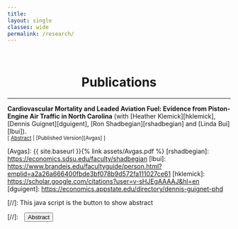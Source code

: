 ```yaml
---
title: 
layout: single
classes: wide
permalink: /research/
---
```

<br/> 


# <center> Publications </center>
- - -

**Cardiovascular Mortality and Leaded Aviation Fuel: Evidence from Piston-Engine Air Traffic in North
Carolina** (with [Heather Klemick][hklemick], [Dennis Guignet][dguigent], [Ron Shadbegian][rshadbegian] and [Linda Bui][lbui]). <br/>
<small>[ <a href="#/" onclick="visib('avgas')">Abstract</a> | [Published Version][Avgas] ]</small>

<div id="avgas" style="display: none; text-align: justify; line-height: 1.2" ><small>
Leaded fuel used by piston-engine aircraft is the largest source of airborne lead emissions in the United States. Previous studies have found higher blood lead levels in children living near airports where leaded aviation fuel is used. However, little is known about health effects on adults. This study is the first to examine the association between exposure to leaded aviation fuel and adult cardiovascular mortality. We estimate the association between annual piston-engine air traffic and cardiovascular mortality among adults ages 65 and older near 40 North Carolina airports during 2000 to 2017. We use several strategies to minimize the potential for bias due to omitted variables and confounding from other health hazards at airports, including coarsened exact matching, location-specific intercepts, and adjustment for jet-engine and other air traffic that does not use leaded fuel. We find that cardiovascular mortality rates within a few kilometers of single-runway airports were significantly higher in years with more pistonengine air traffic. We do not consistently find a statistically significant association between cardiovascular mortality rates and piston-engine air traffic near multi-runway airports, where there is greater uncertainty in our measure of the distance between populations and aviation exposures. These results suggest that (i) reducing lead emissions from aviation could yield substantial health benefits for adults, and (ii) more refined data are needed to obtain more precise estimates of these benefits. 
</small><br><br/></div>

[Avgas]: {{ site.baseurl }}{% link assets/Avgas.pdf %}
[rshadbegian]: https://economics.sdsu.edu/faculty/shadbegian
[lbui]: https://www.brandeis.edu/facultyguide/person.html?emplid=a2a26a666400fbde3bf078b9d572fa111027ce61
[hklemick]: https://scholar.google.com/citations?user=v-sHJEgAAAAJ&hl=en
[dguigent]: https://economics.appstate.edu/directory/dennis-guignet-phd

[//]: This java script is the button to show abstract
<script>
 function visib(id) {
  var x = document.getElementById(id);
  if (x.style.display === "block") {
    x.style.display = "none";
  } else {
    x.style.display = "block";
  }
}
</script>

[//]:&emsp;<button onclick="visib('polariz')" class="btn btn--inverse btn--small">Abstract</button>

